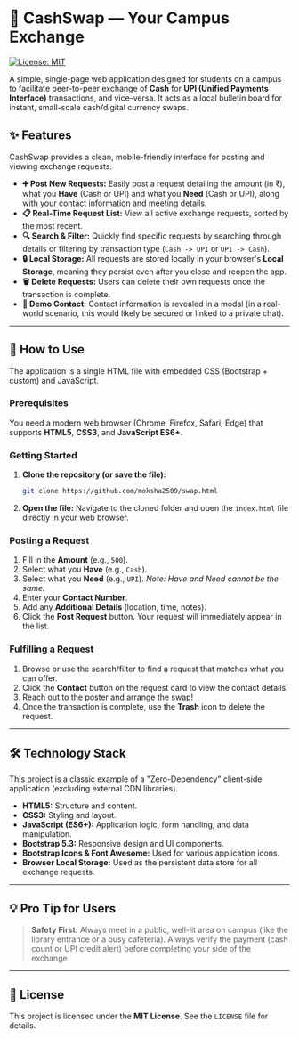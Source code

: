 # 💱 CashSwap — Your Campus Exchange

[![License: MIT](https://img.shields.io/badge/License-MIT-yellow.svg)](https://opensource.org/licenses/MIT)

A simple, single-page web application designed for students on a campus to facilitate peer-to-peer exchange of **Cash** for **UPI (Unified Payments Interface)** transactions, and vice-versa. It acts as a local bulletin board for instant, small-scale cash/digital currency swaps.

## ✨ Features

CashSwap provides a clean, mobile-friendly interface for posting and viewing exchange requests.

* **➕ Post New Requests:** Easily post a request detailing the amount (in ₹), what you **Have** (Cash or UPI) and what you **Need** (Cash or UPI), along with your contact information and meeting details.
* **📋 Real-Time Request List:** View all active exchange requests, sorted by the most recent.
* **🔍 Search & Filter:** Quickly find specific requests by searching through details or filtering by transaction type (`Cash -> UPI` or `UPI -> Cash`).
* **🔒 Local Storage:** All requests are stored locally in your browser's **Local Storage**, meaning they persist even after you close and reopen the app.
* **🗑️ Delete Requests:** Users can delete their own requests once the transaction is complete.
* **🚫 Demo Contact:** Contact information is revealed in a modal (in a real-world scenario, this would likely be secured or linked to a private chat).

---

## 🚀 How to Use

The application is a single HTML file with embedded CSS (Bootstrap + custom) and JavaScript.

### Prerequisites

You need a modern web browser (Chrome, Firefox, Safari, Edge) that supports **HTML5**, **CSS3**, and **JavaScript ES6+**.

### Getting Started

1.  **Clone the repository (or save the file):**
    ```bash
    git clone https://github.com/moksha2509/swap.html
    ```
2.  **Open the file:** Navigate to the cloned folder and open the `index.html` file directly in your web browser.

### Posting a Request

1.  Fill in the **Amount** (e.g., `500`).
2.  Select what you **Have** (e.g., `Cash`).
3.  Select what you **Need** (e.g., `UPI`). *Note: Have and Need cannot be the same.*
4.  Enter your **Contact Number**.
5.  Add any **Additional Details** (location, time, notes).
6.  Click the **Post Request** button. Your request will immediately appear in the list.

### Fulfilling a Request

1.  Browse or use the search/filter to find a request that matches what you can offer.
2.  Click the **Contact** button on the request card to view the contact details.
3.  Reach out to the poster and arrange the swap!
4.  Once the transaction is complete, use the **Trash** icon to delete the request.

---

## 🛠️ Technology Stack

This project is a classic example of a "Zero-Dependency" client-side application (excluding external CDN libraries).

* **HTML5:** Structure and content.
* **CSS3:** Styling and layout.
* **JavaScript (ES6+):** Application logic, form handling, and data manipulation.
* **Bootstrap 5.3:** Responsive design and UI components.
* **Bootstrap Icons & Font Awesome:** Used for various application icons.
* **Browser Local Storage:** Used as the persistent data store for all exchange requests.

---

## 💡 Pro Tip for Users

> **Safety First:** Always meet in a public, well-lit area on campus (like the library entrance or a busy cafeteria). Always verify the payment (cash count or UPI credit alert) before completing your side of the exchange.

---

## 📄 License

This project is licensed under the **MIT License**. See the `LICENSE` file for details.
